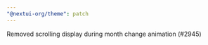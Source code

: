 ```yaml
---
"@nextui-org/theme": patch
---
```


Removed scrolling display during month change animation (#2945)
